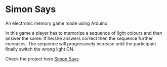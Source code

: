 # Simon Says

An electronic memory game made using Arduino

In this game a player has to memorize a sequence of light colours and then answer the same. If he/she answers correct then the sequence further increases. The sequence will progressively increase until the participant finally switch the wrong light ON.

Check the project here [Simon Says](https://www.tinkercad.com/things/1WkaLdHzIxe)
